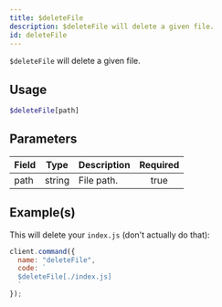 ```yaml
---
title: $deleteFile
description: $deleteFile will delete a given file.
id: deleteFile
---
```


`$deleteFile` will delete a given file.

## Usage

```php
$deleteFile[path]
```

## Parameters

| Field | Type   | Description | Required |
| ----- | ------ | ----------- | :------: |
| path  | string | File path.  |   true   |

## Example(s)

This will delete your `index.js` (don't actually do that):

```javascript
client.command({
  name: "deleteFile",
  code: `
  $deleteFile[./index.js]
  `
});
```
